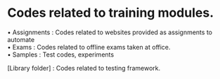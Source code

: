 # Codes related to training modules.

• Assignments : Codes related to websites provided as assignments to automate  
• Exams : Codes related to offline exams taken at office.  
• Samples : Test codes, experiments

[Library folder] : Codes related to testing framework.
